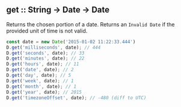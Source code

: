 ## get :: String -> Date -> Date

Returns the chosen portion of a date. Returns an `Invalid Date` if the provided unit of time is not valid.

```js
const date = new Date('2015-01-02 11:22:33.444')
D.get('milliseconds', date); // 444
D.get('seconds', date); // 33
D.get('minutes', date); // 22
D.get('hours', date); // 11
D.get('date', date); // 2
D.get('day', date); // 5
D.get('week', date); // 1
D.get('month', date); // 1
D.get('year', date); // 2015
D.get('timezoneOffset', date); // -480 (diff to UTC)

```
